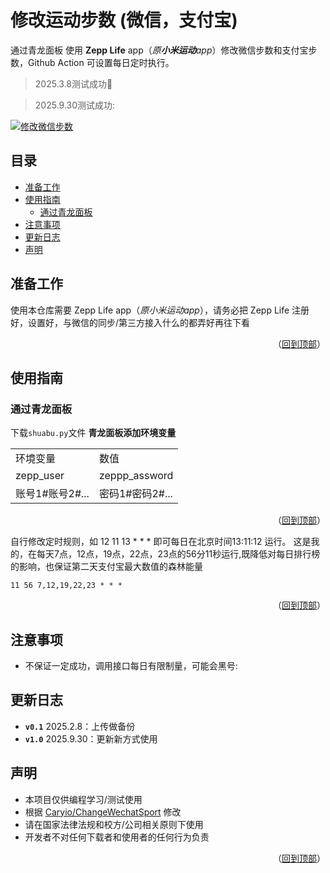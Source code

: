 # 修改运动步数 (微信，支付宝)
通过青龙面板 使用 **Zepp Life** app（*原**小米运动**app*）修改微信步数和支付宝步数，Github Action 可设置每日定时执行。
> 2025.3.8测试成功:ghost:

> 2025.9.30测试成功:
> 
[![修改微信步数](https://github.com/Caryio/ZeppLifeChangeWechatSport/actions/workflows/RunFunction.yml/badge.svg?branch=main)](https://github.com/Caryio/ZeppLifeChangeWechatSport/actions/workflows/RunFunction.yml)
## 目录
* [准备工作](#准备工作)
* [使用指南](#使用指南)
  * [通过青龙面板](#通过青龙面板)
* [注意事项](#注意事项)
* [更新日志](#更新日志)
* [声明](#声明)

## 准备工作
使用本仓库需要 Zepp Life app（*原小米运动app*），请务必把 Zepp Life 注册好，设置好，与微信的同步/第三方接入什么的都弄好再往下看

<p align="right">（<a href="#修改微信运动步数">回到顶部</a>）</p>
  
## 使用指南
### 通过青龙面板
下载`shuabu.py`文件
**青龙面板添加环境变量**
   <table>
    <tr>
     <td colspan="1">环境变量</td>
     <td colspan="1">数值</td>
    </tr>
    <tr>
     <td>zepp_user</td>
     <td>zeppp_assword</td>
    </tr>
    <tr>
     <td>账号1#账号2#...</td>
     <td>密码1#密码2#...</td>
    </tr>
   </table>

<p align="right">（<a href="#修改微信运动步数">回到顶部</a>）</p>
  

自行修改定时规则，如 12 11 13 * * *
即可每日在北京时间13:11:12	运行。
这是我的，在每天7点，12点，19点，22点，23点的56分11秒运行,既降低对每日排行榜的影响，也保证第二天支付宝最大数值的森林能量
```
11 56 7,12,19,22,23 * * *
```
  
<p align="right">（<a href="#修改微信运动步数">回到顶部</a>）</p>
  
## 注意事项
* 不保证一定成功，调用接口每日有限制量，可能会黑号:
  
## 更新日志
  - **`v0.1`** 2025.2.8：上传做备份
  - **`v1.0`** 2025.9.30：更新新方式使用
## 声明
- 本项目仅供编程学习/测试使用
- 根据 [Caryio/ChangeWechatSport](https://github.com/Caryio/ChangeWechatSport/tree/main) 修改
- 请在国家法律法规和校方/公司相关原则下使用
- 开发者不对任何下载者和使用者的任何行为负责

<p align="right">（<a href="#修改微信运动步数">回到顶部</a>）</p>
